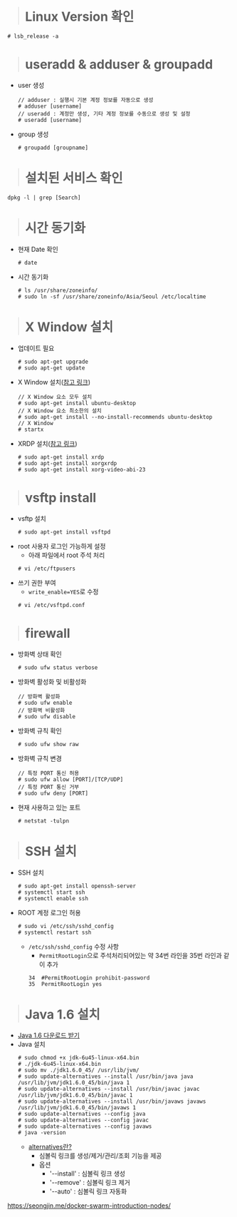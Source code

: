 > # Linux Version 확인
  ```
  # lsb_release -a
  ```

> # useradd & adduser & groupadd
  - user 생성
    ```
    // adduser : 실행시 기본 계정 정보를 자동으로 생성
    # adduser [username]
    // useradd : 계정만 생성, 기타 계정 정보를 수동으로 생성 및 설정
    # useradd [username]
    ```
  - group 생성
    ```
    # groupadd [groupname]
    ```
    
> # 설치된 서비스 확인

  ```terminal
  dpkg -l | grep [Search]
  ```

> # 시간 동기화
  - 현재 Date 확인
    ```
    # date
    ```
  - 시간 동기화
    ```
    # ls /usr/share/zoneinfo/
    # sudo ln -sf /usr/share/zoneinfo/Asia/Seoul /etc/localtime
    ```

> # X Window 설치
  - 업데이트 필요
    ```
    # sudo apt-get upgrade
    # sudo apt-get update
    ```
  - X Window 설치([참고 링크](https://s-engineer.tistory.com/224))
    ```
    // X Window 요소 모두 설치
    # sudo apt-get install ubuntu-desktop
    // X Window 요소 최소한의 설치
    # sudo apt-get install --no-install-recommends ubuntu-desktop
    // X Window 
    # startx
    ```
  - XRDP 설치([참고 링크](https://marcokhan.tistory.com/248))
    ```
    # sudo apt-get install xrdp
    # sudo apt-get install xorgxrdp
    # sudo apt-get install xorg-video-abi-23
    ```

> # vsftp install

  - vsftp 설치
    ```terminal
    # sudo apt-get install vsftpd
    ```
  - root 사용자 로그인 가능하게 설정
    - 아래 파일에서 root 주석 처리
    ```terminal
    # vi /etc/ftpusers
    ```
  - 쓰기 권한 부여
    - `write_enable=YES`로 수정
    ```terminal
    # vi /etc/vsftpd.conf
    ```

> # firewall
  - 방화벽 상태 확인
    ```terminal
    # sudo ufw status verbose
    ```
  - 방화벽 활성화 및 비활성화
    ```terminal
    // 방화벽 활성화
    # sudo ufw enable 
    // 방화벽 비활성화
    # sudo ufw disable
    ```
  - 방화벽 규칙 확인
    ```terminal
    # sudo ufw show raw 
    ```
  - 방화벽 규칙 변경
    ```terminal
    // 특정 PORT 통신 허용
    # sudo ufw allow [PORT]/[TCP/UDP]
    // 특정 PORT 통신 거부
    # sudo ufw deny [PORT]
    ```
  - 현재 사용하고 있는 포트
    ```terminal
    # netstat -tulpn
    ```

> # SSH 설치

- SSH 설치
  ```terminal
  # sudo apt-get install openssh-server
  # systemctl start ssh
  # systemctl enable ssh
  ```

- ROOT 계정 로그인 허용
  ```terminal
  # sudo vi /etc/ssh/sshd_config
  # systemctl restart ssh
  ```
  
  - `/etc/ssh/sshd_config` 수정 사항
    - `PermitRootLogin`으로 주석처리되어있는 약 34번 라인을 35번 라인과 같이 추가
    ```touch
    34  #PermitRootLogin prohibit-password
    35  PermitRootLogin yes
    ```

> # Java 1.6 설치
  - [Java 1.6 다운로드 받기](https://www.oracle.com/java/technologies/javase-java-archive-javase6-downloads.html)
  - Java 설치
    ```
    # sudo chmod +x jdk-6u45-linux-x64.bin
    # ./jdk-6u45-linux-x64.bin
    # sudo mv ./jdk1.6.0_45/ /usr/lib/jvm/
    # sudo update-alternatives --install /usr/bin/java java /usr/lib/jvm/jdk1.6.0_45/bin/java 1
    # sudo update-alternatives --install /usr/bin/javac javac /usr/lib/jvm/jdk1.6.0_45/bin/javac 1
    # sudo update-alternatives --install /usr/bin/javaws javaws /usr/lib/jvm/jdk1.6.0_45/bin/javaws 1
    # sudo update-alternatives --config java
    # sudo update-alternatives --config javac
    # sudo update-alternatives --config javaws
    # java -version
    ```
    - [alternatives란?](https://skyoo2003.github.io/post/2017/03/17/what-is-alternatives-command)
      - 심볼릭 링크를 생성/제거/관리/조회 기능을 제공
      - 옵션
        - '--install' : 심볼릭 링크 생성
        - '--remove' : 심볼릭 링크 제거
        - '--auto' : 심볼릭 링크 자동화
       

https://seongjin.me/docker-swarm-introduction-nodes/
